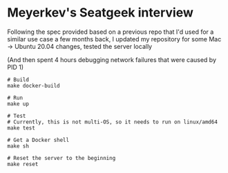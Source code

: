# Meyerkev's Seatgeek interview 

Following the spec provided based on a previous repo that I'd used for a similar use case a few months back,
I updated my repository for some Mac -> Ubuntu 20.04 changes, tested the server locally

(And then spent 4 hours debugging network failures that were caused by PID 1)

```
# Build
make docker-build

# Run
make up

# Test
# Currently, this is not multi-OS, so it needs to run on linux/amd64
make test

# Get a Docker shell
make sh

# Reset the server to the beginning
make reset
```
